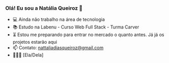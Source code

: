 ### Olá! Eu sou a Natália Queiroz 👋

- 💻 Ainda não trabalho na área de tecnologia
- 📚 Estudo na Labenu - Curso Web Full Stack - Turma Carver
- ⏳ Estou me preparando para entrar no mercado o quanto antes. Já já os projetos estarão aqui
- 📫 Contato: nattaliadiasqueiroz@gmail.com
- 💁🏻‍♀️ [Ela/Dela]

